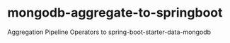 # mongodb-aggregate-to-springboot
Aggregation Pipeline Operators to spring-boot-starter-data-mongodb
